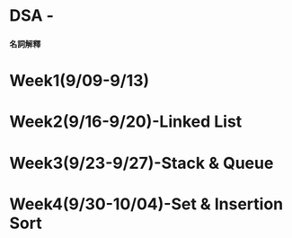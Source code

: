 # DSA - 
### `名詞解釋`

Week1(9/09-9/13)
======

Week2(9/16-9/20)-Linked List
======

Week3(9/23-9/27)-Stack & Queue
======


Week4(9/30-10/04)-Set & Insertion Sort
======


